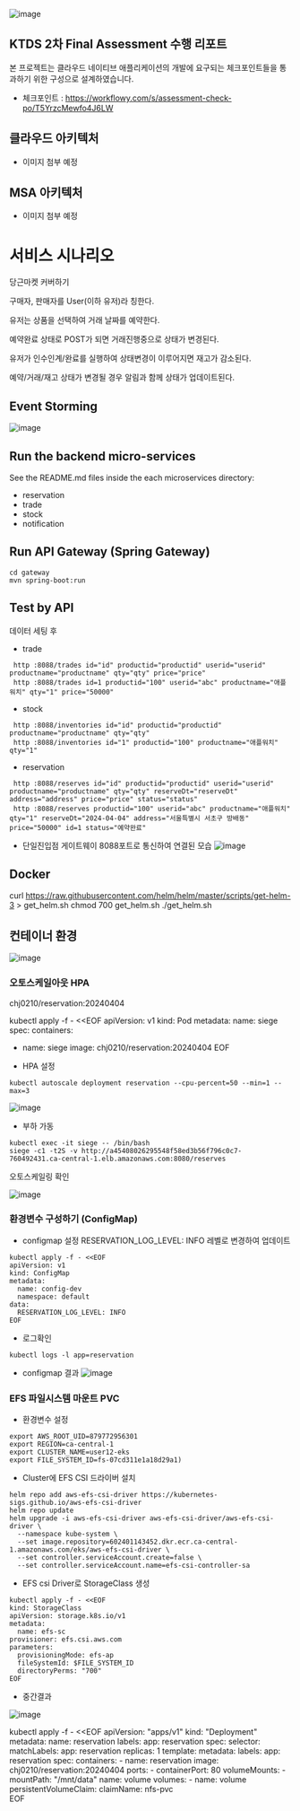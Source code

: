 ![image](https://github.com/hj0210/secondhand-transaction/assets/68845747/68f567d6-21d1-495b-b910-befc388a3a11)

## KTDS 2차 Final Assessment 수행 리포트
본 프로젝트는 클라우드 네이티브 애플리케이션의 개발에 요구되는 체크포인트들을 통과하기 위한 구성으로 설계하였습니다.
- 체크포인트 : https://workflowy.com/s/assessment-check-po/T5YrzcMewfo4J6LW
  
## 클라우드 아키텍처
- 이미지 첨부 예정
## MSA 아키텍처
- 이미지 첨부 예정

# 서비스 시나리오
당근마켓 커버하기

구매자, 판매자를 User(이하 유저)라 칭한다.

유저는 상품을 선택하여 거래 날짜를 예약한다.

예약완료 상태로 POST가 되면 거래진행중으로 상태가 변경된다.

유저가 인수인계/완료를 실행하여 상태변경이 이루어지면 재고가 감소된다.

예약/거래/재고 상태가 변경될 경우 알림과 함께 상태가 업데이트된다.

## Event Storming
![image](https://github.com/hj0210/secondhand-transaction/assets/68845747/6c35680a-6854-4877-969c-207f838fd92a)

## Run the backend micro-services
See the README.md files inside the each microservices directory:

- reservation
- trade
- stock
- notification


## Run API Gateway (Spring Gateway)
```
cd gateway
mvn spring-boot:run
```

## Test by API
데이터 세팅 후
- trade 
```
 http :8088/trades id="id" productid="productid" userid="userid" productname="productname" qty="qty" price="price"
 http :8088/trades id=1 productid="100" userid="abc" productname="애플워치" qty="1" price="50000"
```
- stock
```
 http :8088/inventories id="id" productid="productid" productname="productname" qty="qty"
 http :8088/inventories id="1" productid="100" productname="애플워치" qty="1"
```
- reservation
```
 http :8088/reserves id="id" productid="productid" userid="userid" productname="productname" qty="qty" reserveDt="reserveDt" address="address" price="price" status="status"
 http :8088/reserves productid="100" userid="abc" productname="애플워치" qty="1" reserveDt="2024-04-04" address="서울특별시 서초구 방배동" price="50000" id=1 status="예약완료" 
```

- 단일진입점 게이트웨이 8088포트로 통신하여 연결된 모습
![image](https://github.com/hj0210/secondhand-transaction/assets/68845747/1f374cf6-5e01-4fe6-9119-39a700b63a58)


## Docker
curl https://raw.githubusercontent.com/helm/helm/master/scripts/get-helm-3 > get_helm.sh
chmod 700 get_helm.sh
./get_helm.sh


## 컨테이너 환경
![image](https://github.com/hj0210/secondhand-transaction/assets/68845747/4f115764-4b8d-4db5-a572-55ee1e750ce5)

### 오토스케일아웃 HPA

chj0210/reservation:20240404 

kubectl apply -f - <<EOF
apiVersion: v1
kind: Pod
metadata:
  name: siege
spec:
  containers:
  - name: siege
    image: chj0210/reservation:20240404 
EOF

- HPA 설정
```
kubectl autoscale deployment reservation --cpu-percent=50 --min=1 --max=3

```

![image](https://github.com/hj0210/secondhand-transaction/assets/68845747/241c47b0-2920-4748-8663-3b1be7220c7c)

- 부하 가동

```
kubectl exec -it siege -- /bin/bash
siege -c1 -t2S -v http://a45408026295548f58ed3b56f796c0c7-760492431.ca-central-1.elb.amazonaws.com:8080/reserves
```
오토스케일링 확인

![image](https://github.com/hj0210/secondhand-transaction/assets/68845747/9a83cbb7-9630-48c2-aee6-df4f0c4b3adf)


### 환경변수 구성하기 (ConfigMap)

- configmap 설정
 RESERVATION_LOG_LEVEL: INFO 레벨로 변경하여 업데이트

```
kubectl apply -f - <<EOF
apiVersion: v1
kind: ConfigMap
metadata:
  name: config-dev
  namespace: default
data:
  RESERVATION_LOG_LEVEL: INFO
EOF
```

- 로그확인

```
kubectl logs -l app=reservation
```

- configmap 결과
![image](https://github.com/hj0210/secondhand-transaction/assets/68845747/a7ca9fe6-ffce-4e59-9b20-742101dce0bc)

### EFS 파일시스템 마운트 PVC
- 환경변수 설정

```
export AWS_ROOT_UID=879772956301
export REGION=ca-central-1
export CLUSTER_NAME=user12-eks
export FILE_SYSTEM_ID=fs-07cd311e1a18d29a1)
```

-  Cluster에 EFS CSI 드라이버 설치

```
helm repo add aws-efs-csi-driver https://kubernetes-sigs.github.io/aws-efs-csi-driver
helm repo update
helm upgrade -i aws-efs-csi-driver aws-efs-csi-driver/aws-efs-csi-driver \
  --namespace kube-system \
  --set image.repository=602401143452.dkr.ecr.ca-central-1.amazonaws.com/eks/aws-efs-csi-driver \
  --set controller.serviceAccount.create=false \
  --set controller.serviceAccount.name=efs-csi-controller-sa
```

-  EFS csi Driver로 StorageClass 생성

```
kubectl apply -f - <<EOF
kind: StorageClass
apiVersion: storage.k8s.io/v1
metadata:
  name: efs-sc
provisioner: efs.csi.aws.com
parameters:
  provisioningMode: efs-ap
  fileSystemId: $FILE_SYSTEM_ID
  directoryPerms: "700"
EOF
```
- 중간결과

![image](https://github.com/hj0210/secondhand-transaction/assets/68845747/c8e7d35b-052c-4747-83ee-8cc42d98ae9e)



kubectl apply -f - <<EOF
apiVersion: "apps/v1"
kind: "Deployment"
metadata: 
  name: reservation
  labels: 
    app: reservation
spec: 
  selector: 
    matchLabels: 
      app: reservation
  replicas: 1
  template: 
    metadata: 
      labels: 
        app: reservation
    spec: 
      containers: 
      - name: reservation
        image: chj0210/reservation:20240404 
        ports: 
          - containerPort: 80
        volumeMounts:
          - mountPath: "/mnt/data"
            name: volume
      volumes:
      - name: volume
        persistentVolumeClaim:
          claimName: nfs-pvc  
EOF




